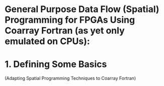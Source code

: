 # General Purpose Data Flow (Spatial) Programming for FPGAs Using Coarray Fortran (as yet only emulated on CPUs):
# 1. Defining Some Basics
(Adapting Spatial Programming Techniques to Coarray Fortran)

